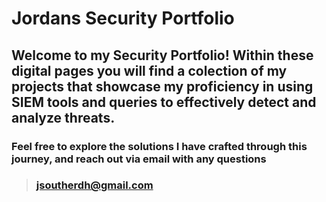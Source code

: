 # Jordans Security Portfolio
## Welcome to my Security Portfolio! Within these digital pages you will find a colection of my projects that showcase my proficiency in using SIEM tools and queries to effectively detect and analyze threats.
### Feel free to explore the solutions I have crafted through this journey, and reach out via email with any questions
>### jsoutherdh@gmail.com
